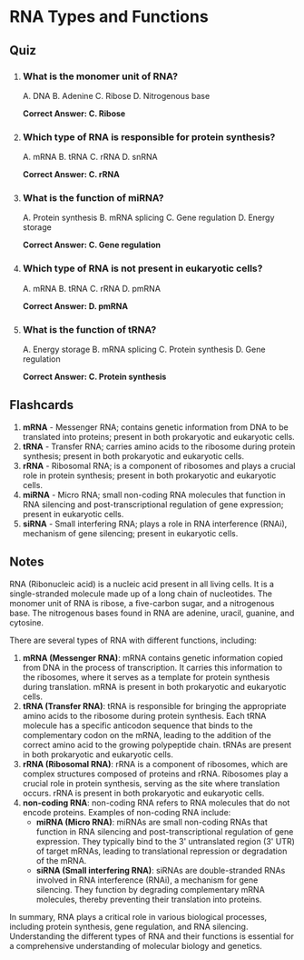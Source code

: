  RNA Types and Functions
=====================

Quiz
----

1. ### What is the monomer unit of RNA?

    A. DNA
    B. Adenine
    C. Ribose
    D. Nitrogenous base

    **Correct Answer: C. Ribose**

2. ### Which type of RNA is responsible for protein synthesis?

    A. mRNA
    B. tRNA
    C. rRNA
    D. snRNA

    **Correct Answer: C. rRNA**

3. ### What is the function of miRNA?

    A. Protein synthesis
    B. mRNA splicing
    C. Gene regulation
    D. Energy storage

    **Correct Answer: C. Gene regulation**

4. ### Which type of RNA is not present in eukaryotic cells?

    A. mRNA
    B. tRNA
    C. rRNA
    D. pmRNA

    **Correct Answer: D. pmRNA**

5. ### What is the function of tRNA?

    A. Energy storage
    B. mRNA splicing
    C. Protein synthesis
    D. Gene regulation

    **Correct Answer: C. Protein synthesis**

Flashcards
----------

1. **mRNA** - Messenger RNA; contains genetic information from DNA to be translated into proteins; present in both prokaryotic and eukaryotic cells.
2. **tRNA** - Transfer RNA; carries amino acids to the ribosome during protein synthesis; present in both prokaryotic and eukaryotic cells.
3. **rRNA** - Ribosomal RNA; is a component of ribosomes and plays a crucial role in protein synthesis; present in both prokaryotic and eukaryotic cells.
4. **miRNA** - Micro RNA; small non-coding RNA molecules that function in RNA silencing and post-transcriptional regulation of gene expression; present in eukaryotic cells.
5. **siRNA** - Small interfering RNA; plays a role in RNA interference (RNAi), mechanism of gene silencing; present in eukaryotic cells.

Notes
-----

RNA (Ribonucleic acid) is a nucleic acid present in all living cells. It is a single-stranded molecule made up of a long chain of nucleotides. The monomer unit of RNA is ribose, a five-carbon sugar, and a nitrogenous base. The nitrogenous bases found in RNA are adenine, uracil, guanine, and cytosine.

There are several types of RNA with different functions, including:

1. **mRNA (Messenger RNA)**: mRNA contains genetic information copied from DNA in the process of transcription. It carries this information to the ribosomes, where it serves as a template for protein synthesis during translation. mRNA is present in both prokaryotic and eukaryotic cells.
2. **tRNA (Transfer RNA)**: tRNA is responsible for bringing the appropriate amino acids to the ribosome during protein synthesis. Each tRNA molecule has a specific anticodon sequence that binds to the complementary codon on the mRNA, leading to the addition of the correct amino acid to the growing polypeptide chain. tRNAs are present in both prokaryotic and eukaryotic cells.
3. **rRNA (Ribosomal RNA)**: rRNA is a component of ribosomes, which are complex structures composed of proteins and rRNA. Ribosomes play a crucial role in protein synthesis, serving as the site where translation occurs. rRNA is present in both prokaryotic and eukaryotic cells.
4. **non-coding RNA**: non-coding RNA refers to RNA molecules that do not encode proteins. Examples of non-coding RNA include:
	* **miRNA (Micro RNA)**: miRNAs are small non-coding RNAs that function in RNA silencing and post-transcriptional regulation of gene expression. They typically bind to the 3' untranslated region (3' UTR) of target mRNAs, leading to translational repression or degradation of the mRNA.
	* **siRNA (Small interfering RNA)**: siRNAs are double-stranded RNAs involved in RNA interference (RNAi), a mechanism for gene silencing. They function by degrading complementary mRNA molecules, thereby preventing their translation into proteins.

In summary, RNA plays a critical role in various biological processes, including protein synthesis, gene regulation, and RNA silencing. Understanding the different types of RNA and their functions is essential for a comprehensive understanding of molecular biology and genetics.